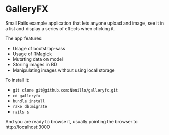 # GalleryFX

Small Rails example application that lets anyone upload and image, see it in a list and display a series of effects when clicking it.

The app features:
- Usage of bootstrap-sass
- Usage of RMagick
- Mutating data on model
- Storing images in BD
- Manipulating images without using local storage

To install it:
- `git clone git@github.com:Nenillo/galleryfx.git`
- `cd galleryfx`
- `bundle install`
- `rake db:migrate`
- `rails s`
 
And you are ready to browse it, usually pointing the browser to http://localhost:3000
